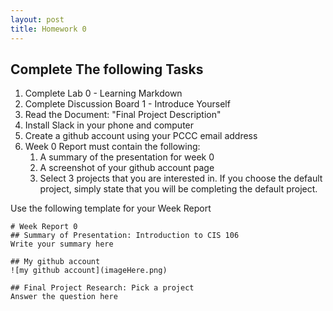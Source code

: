 ```yaml
---
layout: post
title: Homework 0
---
```

## Complete The following Tasks
1. Complete Lab 0 - Learning Markdown 
2. Complete Discussion Board 1 - Introduce Yourself
3. Read the Document: "Final Project Description"
4. Install Slack in your phone and computer
5. Create a github account using your PCCC email address
6. Week 0 Report must contain the following:
   1. A summary of the presentation for week 0
   2. A screenshot of your github account page
   3. Select 3 projects that you are interested in. If you choose the default project, simply state that you will be completing the default project.

Use the following template for your Week Report
```
# Week Report 0
## Summary of Presentation: Introduction to CIS 106
Write your summary here

## My github account
![my github account](imageHere.png)

## Final Project Research: Pick a project
Answer the question here
```
